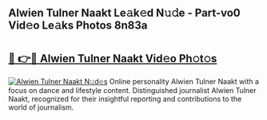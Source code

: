 ## Alwien Tulner Naakt Le𝚊k𝚎d N𝚞𝚍e - Part-vo0 Vid𝚎o Le𝚊ks Photos 8n83a

# <h2><a href="http://fbap8ok.evod.top/?m=Alwien+Tulner+Naakt">🔗 👉🔴 Alwien Tulner Naakt Vid𝚎o Ph𝚘t𝚘s</a></h2>

[![Alwien Tulner Naakt N𝚞d𝚎s](https://i.imgur.com/8V9OHl7.gif)](http://fbap8ok.evod.top/?m=Alwien+Tulner+Naakt)
Online personality Alwien Tulner Naakt with a focus on dance and lifestyle content. Distinguished journalist Alwien Tulner Naakt, recognized for their insightful reporting and contributions to the world of journalism. 
